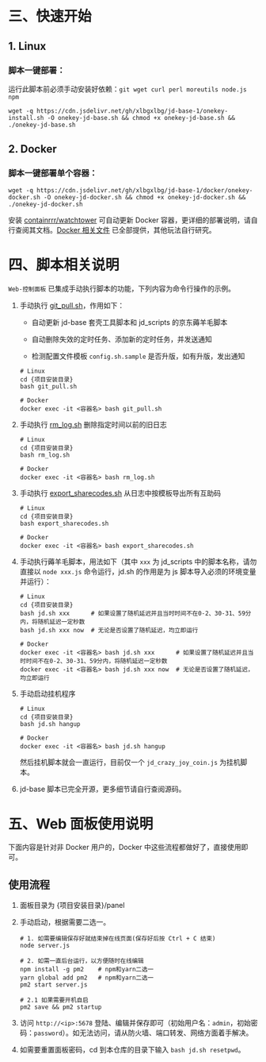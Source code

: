 # 三、快速开始

## 1. Linux

### 脚本一键部署：

运行此脚本前必须手动安装好依赖：`git wget curl perl moreutils node.js npm`  
```shell
wget -q https://cdn.jsdelivr.net/gh/xlbgxlbg/jd-base-1/onekey-install.sh -O onekey-jd-base.sh && chmod +x onekey-jd-base.sh && ./onekey-jd-base.sh
```


## 2. Docker

### 脚本一键部署单个容器：

```shell
wget -q https://cdn.jsdelivr.net/gh/xlbgxlbg/jd-base-1/docker/onekey-docker.sh -O onekey-jd-docker.sh && chmod +x onekey-jd-docker.sh && ./onekey-jd-docker.sh
```

安装 [containrrr/watchtower](https://containrrr.dev/watchtower/) 可自动更新 Docker 容器，更详细的部署说明，请自行查阅其文档。[Docker 相关文件](docker/) 已全部提供，其他玩法自行研究。

# 四、脚本相关说明

`Web-控制面板` 已集成手动执行脚本的功能，下列内容为命令行操作的示例。 

1. 手动执行 [git_pull.sh](git_pull.sh)，作用如下：

    - 自动更新 jd-base 套壳工具脚本和 jd_scripts 的京东薅羊毛脚本

    - 自动删除失效的定时任务、添加新的定时任务，并发送通知

    - 检测配置文件模板 `config.sh.sample` 是否升版，如有升版，发出通知

    ```shell 
    # Linux
    cd {项目安装目录}
    bash git_pull.sh

    # Docker
    docker exec -it <容器名> bash git_pull.sh
    ```

2. 手动执行 [rm_log.sh](rm_log.sh) 删除指定时间以前的旧日志

    ```shell
    # Linux
    cd {项目安装目录}
    bash rm_log.sh

    # Docker
    docker exec -it <容器名> bash rm_log.sh
    ```

3. 手动执行 [export_sharecodes.sh](export_sharecodes.sh) 从日志中按模板导出所有互助码

    ```shell
    # Linux
    cd {项目安装目录}
    bash export_sharecodes.sh

    # Docker
    docker exec -it <容器名> bash export_sharecodes.sh
    ```

4. 手动执行薅羊毛脚本，用法如下（其中 `xxx` 为 jd_scripts 中的脚本名称，请勿直接以 `node xxx.js` 命令运行，jd.sh 的作用是为 js 脚本导入必须的环境变量并运行）：

    ```shell
    # Linux
    cd {项目安装目录}
    bash jd.sh xxx      # 如果设置了随机延迟并且当时时间不在0-2、30-31、59分内，将随机延迟一定秒数
    bash jd.sh xxx now  # 无论是否设置了随机延迟，均立即运行

    # Docker
    docker exec -it <容器名> bash jd.sh xxx      # 如果设置了随机延迟并且当时时间不在0-2、30-31、59分内，将随机延迟一定秒数
    docker exec -it <容器名> bash jd.sh xxx now  # 无论是否设置了随机延迟，均立即运行
    ```

5. 手动启动挂机程序

    ```shell
    # Linux
    cd {项目安装目录}
    bash jd.sh hangup

    # Docker
    docker exec -it <容器名> bash jd.sh hangup
    ```
    然后挂机脚本就会一直运行，目前仅一个 `jd_crazy_joy_coin.js` 为挂机脚本。

6. jd-base 脚本已完全开源，更多细节请自行查阅源码。

# 五、Web 面板使用说明

下面内容是针对非 Docker 用户的，Docker 中这些流程都做好了，直接使用即可。

## 使用流程

1. 面板目录为 {项目安装目录}/panel

2. 手动启动，根据需要二选一。

    ```shell
    # 1. 如需要编辑保存好就结束掉在线页面(保存好后按 Ctrl + C 结束)
    node server.js

    # 2. 如需一直后台运行，以方便随时在线编辑
    npm install -g pm2    # npm和yarn二选一
    yarn global add pm2   # npm和yarn二选一
    pm2 start server.js
    
    # 2.1 如果需要开机自启
    pm2 save && pm2 startup
    ```

4. 访问 `http://<ip>:5678` 登陆、编辑并保存即可（初始用户名：`admin`，初始密码：`password`）。如无法访问，请从防火墙、端口转发、网络方面着手解决。

5. 如需要重置面板密码，cd 到本仓库的目录下输入 `bash jd.sh resetpwd`。
